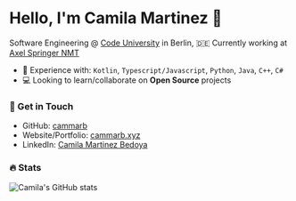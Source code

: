 # Hello, I'm Camila Martinez 🚀

Software Engineering @ [Code University](https://code.berlin/en/) in Berlin, 🇩🇪
Currently working at [Axel Springer NMT](https://www.axelspringer.com/en/)

- 🔨 Experience with: `Kotlin`, `Typescript/Javascript`, `Python`, `Java`, `C++`, `C#`
- 💻 Looking to learn/collaborate on **Open Source** projects

### 📧 Get in Touch

- GitHub: [cammarb](https://github.com/cammarb)
- Website/Portfolio: [cammarb.xyz](https://cammarb.xyz)
- LinkedIn: [Camila Martinez Bedoya](https://www.linkedin.com/in/cammarb)

### 🔥 Stats

![Camila's GitHub stats](https://github-readme-stats.vercel.app/api?username=cammarb&show_icons=true&theme=dark)
